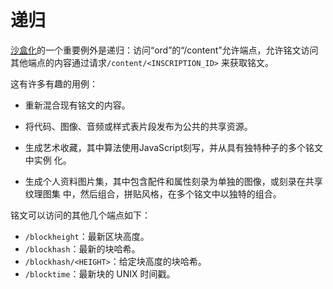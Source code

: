 递归
=========

[沙盒化](../inscriptions.md#sandboxing)的一个重要例外是递归：访问“ord”的“/content”允许端点，允许铭文访问其他端点的内容通过请求`/content/<INSCRIPTION_ID>` 来获取铭文。




这有许多有趣的用例：

- 重新混合现有铭文的内容。

- 将代码、图像、音频或样式表片段发布为公共的共享资源。


- 生成艺术收藏，其中算法使用JavaScript刻写，并从具有独特种子的多个铭文中实例
化。


- 生成个人资料图片集，其中包含配件和属性刻录为单独的图像，或刻录在共享纹理图集
中，然后组合，拼贴风格，在多个铭文中以独特的组合。



铭文可以访问的其他几个端点如下：

- `/blockheight`：最新区块高度。
- `/blockhash`：最新的块哈希。
- `/blockhash/<HEIGHT>`：给定块高度的块哈希。
- `/blocktime`：最新块的 UNIX 时间戳。
